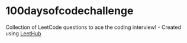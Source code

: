 # 100daysofcodechallenge
Collection of LeetCode questions to ace the coding interview! - Created using [LeetHub](https://github.com/QasimWani/LeetHub)
